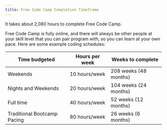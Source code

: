 ```yaml
---
title: Free Code Camp Completion Timeframe
---
```

It takes about 2,080 hours to complete Free Code Camp.

Free Code Camp is fully online, and there will always be other people at your skill level that you can pair program with, so you can learn at your own pace. Here are some example coding schedules:

Time budgeted | Hours per week | Weeks to complete  
--- | --- | ---  
Weekends | 10 hours/week | 208 weeks (48 months)  
Nights and Weekends | 20 hours/week | 104 weeks (24 months)  
Full time | 40 hours/week | 52 weeks (12 months)  
Traditional Bootcamp Pacing | 80 hours/week | 26 weeks (6 months)